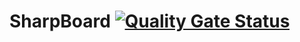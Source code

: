 # SharpBoard [![Quality Gate Status](https://sonarcloud.io/api/project_badges/measure?project=KuraiAndras_SharpBoard&metric=alert_status)](https://sonarcloud.io/dashboard?id=KuraiAndras_SharpBoard)